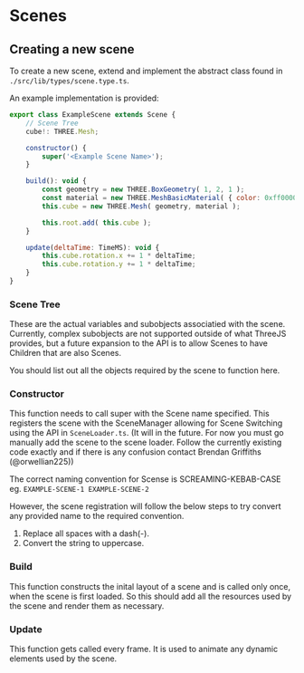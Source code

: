 # Scenes

## Creating a new scene

To create a new scene, extend and implement the abstract class found in `./src/lib/types/scene.type.ts`.

An example implementation is provided:

```js
export class ExampleScene extends Scene {
    // Scene Tree
    cube!: THREE.Mesh;

    constructor() {
        super('<Example Scene Name>');
    }

    build(): void {
        const geometry = new THREE.BoxGeometry( 1, 2, 1 );
        const material = new THREE.MeshBasicMaterial( { color: 0xff0000 } );
        this.cube = new THREE.Mesh( geometry, material );

        this.root.add( this.cube );
    }

    update(deltaTime: TimeMS): void {
        this.cube.rotation.x += 1 * deltaTime;
        this.cube.rotation.y += 1 * deltaTime;
    }
}
```

### Scene Tree

These are the actual variables and subobjects associatied with the scene. Currently, complex subobjects are not supported outside of what ThreeJS provides, but a future expansion to the API is to allow Scenes to have Children that are also Scenes.

You should list out all the objects required by the scene to function here.

### Constructor

This function needs to call super with the Scene name specified. This registers the scene with the SceneManager allowing for Scene Switching using the API in `SceneLoader.ts`. (It will in the future. For now you must go manually add the scene to the scene loader. Follow the currently existing code exactly and if there is any confusion contact Brendan Griffiths (@orwellian225))

The correct naming convention for Scense is SCREAMING-KEBAB-CASE
eg. `EXAMPLE-SCENE-1 EXAMPLE-SCENE-2`

However, the scene registration will follow the below steps to try convert any provided name to the required convention.

1. Replace all spaces with a dash(-).
2. Convert the string to uppercase.

### Build

This function constructs the inital layout of a scene and is called only once, when the scene is first loaded. So this should add all the resources used by the scene and render them as necessary.

### Update

This function gets called every frame. It is used to animate any dynamic elements used by the scene.
